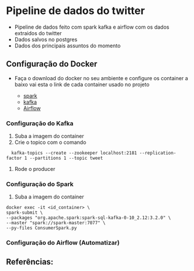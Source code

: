 # **Pipeline de dados do twitter**

- Pipeline de dados feito com spark kafka e airflow com os dados extraidos do twitter
- Dados salvos no postgres
- Dados dos principais assuntos do momento

## Configuração do Docker

- Faça o download do docker no seu ambiente e configure os container a baixo vai esta o link de cada container usado no projeto

  - [spark](https://hub.docker.com/r/bitnami/spark)
  - [kafka](https://docs.confluent.io/platform/current/platform-quickstart.html#prerequisites)
  - [Airflow](https://airflow.apache.org/docs/apache-airflow/stable/howto/docker-compose/index.html)

### Configuração do Kafka

1. Suba a imagem do container
2. Crie o topico com o comando

```
  kafka-topics --create --zookeeper localhost:2181 --replication-factor 1 --partitions 1 --topic tweet
```

1. Rode o producer

### Configuração do Spark

1. Suba a imagem do container

```
docker exec -it <id_container> \
spark-submit \
--packages "org.apache.spark:spark-sql-kafka-0-10_2.12:3.2.0" \
--master "spark://spark-master:7077" \
--py-files ConsumerSpark.py
```

### Configuração do Airflow (Automatizar)

## Referências:
